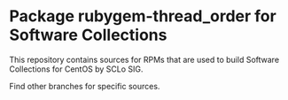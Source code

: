 # Package rubygem-thread_order for Software Collections

This repository contains sources for RPMs that are used
to build Software Collections for CentOS by SCLo SIG.

Find other branches for specific sources.
